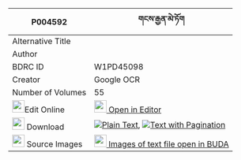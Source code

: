 |P004592|གངས་རྒྱན་མེ་ཏོག 
| --- | --- 
|Alternative Title |
|Author | 
|BDRC ID | W1PD45098
|Creator | Google OCR
|Number of Volumes| 55
|<img width="25" src="https://img.icons8.com/color/25/000000/edit-property.png">Edit Online| [<img width="25" src="https://avatars.githubusercontent.com/u/45091458?s=200&v=4"> Open in Editor](http://editor.openpecha.org/P004592)
|<img width="25" src="https://img.icons8.com/fluent/48/000000/download-2.png"/>  Download | [![](https://img.icons8.com/color/20/000000/txt.png)Plain Text](https://github.com/Openpecha/P004592/releases/download/v2/gang_gyen_metok_plain_P004592.zip), [![](https://img.icons8.com/color/20/000000/txt.png)Text with Pagination](https://github.com/Openpecha/P004592/releases/download/v2/gang_gyen_metok_pages_P004592.zip)
|<img width="25" src="https://img.icons8.com/plasticine/100/000000/pictures-folder.png"/>  Source Images | [<img width="25" src="https://library.bdrc.io/icons/BUDA-small.svg"> Images of text file open in BUDA](https://library.bdrc.io/show/bdr:W1PD45098)